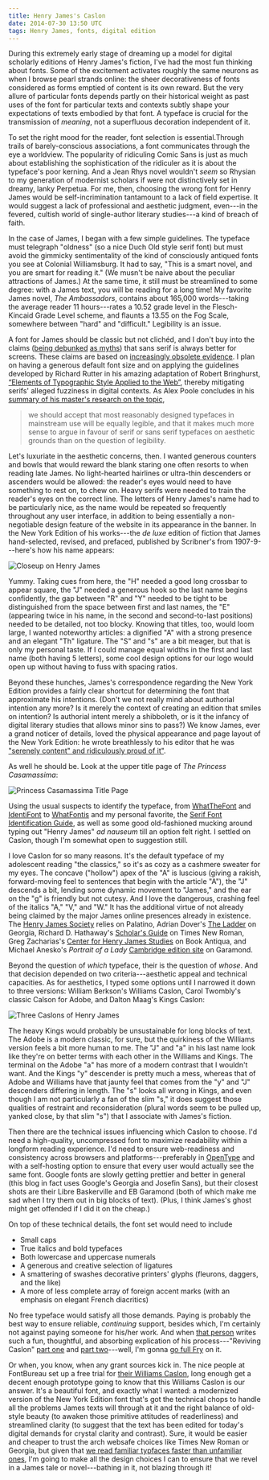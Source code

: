 ```yaml
---
title: Henry James's Caslon
date: 2014-07-30 13:50 UTC
tags: Henry James, fonts, digital edition
---
```


During this extremely early stage of dreaming up a model for digital scholarly editions of Henry James's fiction, I've had the most fun thinking about fonts. Some of the excitement activates roughly the same neurons as when I browse pearl strands online: the sheer decorativeness of fonts considered as forms emptied of content is its own reward. But the very allure of particular fonts depends partly on their historical weight as past uses of the font for particular texts and contexts subtly shape your expectations of texts embodied by that font. A typeface is crucial for the transmission of *meaning*, not a superfluous decoration independent of it.

To set the right mood for the reader, font selection is essential.Through trails of barely-conscious associations, a font communicates through the eye a worldview. The popularity of ridiculing Comic Sans is just as much about establishing the sophistication of the ridiculer as it is about the typeface's poor kerning. And a Jean Rhys novel wouldn't *seem* so Rhysian to my generation of modernist scholars if were not distinctively set in dreamy, lanky Perpetua. For me, then, choosing the wrong font for Henry James would be self-incrimination tantamount to a lack of field expertise. It would suggest a lack of professional and aesthetic judgment, even---in the fevered, cultish world of single-author literary studies---a kind of breach of faith.

In the case of James, I began with a few simple guidelines. The typeface must telegraph "oldness" (so a nice Duch Old style serif font) but must avoid the gimmicky sentimentality of the kind of consciously antiqued fonts you see at Colonial Williamsburg. It had to say, "This is a smart novel, and you are smart for reading it." (We musn't be naive about the peculiar attractions of James.) At the same time, it still must be streamlined to some degree: with a James text, you will be reading for a long time! My favorite James novel, _The Ambassadors_, contains about 165,000 words---taking the average reader 11 hours---rates a 10.52 grade level in the Flesch-Kincaid Grade Level scheme, and flaunts a 13.55 on the Fog Scale, somewhere between "hard" and "difficult." Legibility is an issue.

A font for James should be classic but not clichéd, and I don't buy into the claims ([being debunked](http://deliberateink.com/are-sans-serif-fonts-really-better-online/) [as myths](http://designshack.net/articles/typography/serif-vs-sans-serif-fonts-is-one-really-better-than-the-other/)) that sans serif is always better for screens. These claims are based on [increasingly obsolete evidence](http://www.nngroup.com/articles/serif-vs-sans-serif-fonts-hd-screens/). I plan on having a generous default font size and on applying the guidelines developed by Richard Rutter in his amazing adaptation of Robert Bringhurst, [“Elements of Typographic Style Applied to the Web”](http://webtypography.net/toc/), thereby mitigating serifs' alleged fuzziness in digital contexts. As Alex Poole concludes in his [summary of his master's research on the topic](http://alexpoole.info/blog/which-are-more-legible-serif-or-sans-serif-typefaces/), 

> we should accept that most reasonably designed typefaces in mainstream use will be equally legible,  and that it makes much more sense to argue in favour of serif or sans serif typefaces on aesthetic grounds than on the question of legibility.

Let's luxuriate in the aesthetic concerns, then. I wanted generous counters and bowls that would reward the blank staring one often resorts to when reading late James. No light-hearted hairlines or ultra-thin descenders or ascenders would be allowed: the reader's eyes would need to have something to rest on, to chew on. Heavy serifs were needed to train the reader's eyes on the correct line. The letters of Henry James's name had to be particularly nice, as the name would be repeated so frequently throughout any user interface, in addition to being essentially a non-negotiable design feature of the website in its appearance in the banner. In the New York Edition of his works---the _de luxe_ edition of fiction that James hand-selected, revised, and prefaced, published by Scribner's from 1907-9---here's how his name appears:

![Closeup on Henry James](/images/blog/very_close_sample.png)

Yummy. Taking cues from here, the "H" needed a good long crossbar to appear square, the "J" needed a generous hook so the last name begins confidently, the gap between "R" and "Y" needed to be tight to be distinguished from the space between first and last names, the "E" (appearing twice in his name, in the second and second-to-last positions) needed to be detailed, not too blocky. Knowing that titles, too, would loom large, I wanted noteworthy articles: a dignified "A" with a strong presence and an elegant "Th" ligature. The "S" and "s" are a bit meager, but that is only my personal taste. If I could manage equal widths in the first and last name (both having 5 letters), some cool design options for our logo would open up without having to fuss with spacing ratios.

Beyond these hunches, James's correspondence regarding the New York Edition provides a fairly clear shortcut for determining the font that approximate his intentions. (Don't we not really mind about authorial intention any more? Is it merely the context of creating an edition that smiles on intention? Is authorial intent merely a shibboleth, or is it the infancy of digital literary studies that allows minor sins to pass?) We know James, ever a grand noticer of details, loved the physical appearance and page layout of the New York Edition: he wrote breathlessly to his editor that he was ["serenely content" and ridiculously proud of it"](http://books.google.com/books?id=Ytg3CfAmV0EC&pg=PA484&dq=henry+james+%22ridiculously+proud+of+it%22+%22serenely+content%22&hl=en&sa=X&ei=Ty3ZU7C1D9K9oQTLr4LAAg&ved=0CB0Q6wEwAA#v=onepage&q=henry%20james%20%22ridiculously%20proud%20of%20it%22%20%22serenely%20content%22&f=false).

As well he should be. Look at the upper title page of _The Princess Casamassima_:

![Princess Casamassima Title Page](/images/blog/princess_casamassima_font_sample.png)

Using the usual suspects to identify the typeface, from [WhatTheFont](http://www.myfonts.com/WhatTheFont/) and [IdentiFont](http://www.identifont.com/) to [WhatFontis](http://www.whatfontis.com/) and my personal favorite, the [Serif Font Identification Guide](http://www.bowfinprintworks.com/SerifGuide/serifsearch.php), as well as some good old-fashioned mucking around typing out "Henry James" _ad nauseum_ till an option felt right. I settled on Caslon, though I'm somewhat open to suggestion still.

I love Caslon for so many reasons. It's the default typeface of my adolescent reading "the classics," so it's as cozy as a cashmere sweater for my eyes. The concave ("hollow") apex of the "A" is luscious (giving a rakish, forward-moving feel to sentences that begin with the article "A"), the "J" descends a bit, lending some dynamic movement to "James," and the ear on the "g" is friendly but not cutesy. And I love the dangerous, crashing feel of the italics "A," "V," and "W." It has the additional virtue of not already being claimed by the major James online presences already in existence. The [Henry James Society](http://mockingbird.creighton.edu/english/HJS/Home.html) relies on Palatino, Adrian Dover's [The Ladder](http://www.henryjames.org.uk/) on Georgia, Richard D. Hathaway's [Scholar's Guide](http://www2.newpaltz.edu/~hathaway/) on Times New Roman, Greg Zacharias's [Center for Henry James Studies](http://mockingbird.creighton.edu/english/hjcenter.htm) on Book Antiqua, and Michael Anesko's _Portrait of a Lady_ [Cambridge edition site](http://www.portraitofalady.psu.edu/Editors_Introduction.html) on Garamond.

Beyond the question of *which* typeface, their is the question of *whose*. And that decision depended on two criteria---aesthetic appeal and technical capacities. As for aesthetics, I typed some options until I narrowed it down to three versions: William Berkson's Williams Caslon, Carol Twombly's classic Calson for Adobe, and Dalton Maag's Kings Caslon:

![Three Caslons of Henry James](/images/blog/screenshot.png)

The heavy Kings would probably be unsustainable for long blocks of text. The Adobe is a modern classic, for sure, but the quirkiness of the Williams version feels a bit more human to me. The "J" and "a" in his last name look like they're on better terms with each other in the Williams and Kings. The terminal on the Adobe "a" has more of a modern contrast that I wouldn't want. And the Kings "y" descender is pretty much a mess, whereas that of Adobe and Williams have that jaunty feel that comes from the "y" and "J" descenders differing in length. The "s" looks all wrong in Kings, and even though I am not particularly a fan of the slim "s," it does suggest those qualities of restraint and reconsideration (plural words seem to be pulled up, yanked close, by that slim "s") that I associate with James's fiction.

Then there are the technical issues influencing which Caslon to choose. I'd need a high-quality, uncompressed font to maximize readability within a longform reading experience. I'd need to ensure web-readiness and consistency across browsers and platforms---preferably in [OpenType](http://www.typography.com/techniques/opentype/) and with a self-hosting option to ensure that every user would actually see the same font. Google fonts are slowly getting prettier and better in general (this blog in fact uses Google's Georgia and Josefin Sans), but their closest shots are their Libre Baskerville and EB Garamond (both of which make me sad when I try them out in big blocks of text). (Plus, I think James's ghost might get offended if I did it on the cheap.) 

On top of these technical details, the font set would need to include

* Small caps 
* True italics and bold typefaces
* Both lowercase and uppercase numerals
* A generous and creative selection of ligatures
* A smattering of swashes decorative printers' glyphs (fleurons, daggers, and the like)
* A more of less complete array of foreign accent marks (with an emphasis on elegant French diacritics)

No free typeface would satisfy all those demands. Paying is probably the best way to ensure reliable, _continuing_ support, besides which, I'm certainly not against paying someone for his/her work. And when [that person](https://twitter.com/WilliamBerkson) writes such a fun, thoughtful, and absorbing explication of his process---"Reviving Caslon" [part one](http://ilovetypography.com/2010/07/26/reviving-caslon-the-snare-of-authenticity/) and [part two](http://ilovetypography.com/2010/11/02/reviving-caslon-part-2-readability-affability-authority/)---well, I'm gonna [go full Fry](http://knowyourmeme.com/memes/shut-up-and-take-my-money) on it.

Or when, you know, when any grant sources kick in. The nice people at FontBureau set up a free trial for [their Williams Caslon](http://www.fontbureau.com/fonts/WilliamsCaslonText/ot/), long enough get a decent enough prototype going to know that this Williams Caslon is our answer. It's a beautiful font, and exactly what I wanted: a modernized version of the New York Edition font that's got the technical chops to handle all the problems James texts will through at it and the right balance of old-style beauty (to awaken those primitive attitudes of readerliness) and streamlined clarity (to suggest that the text has been edited for today's digital demands for crystal clarity and contrast). Sure, it would be easier and cheaper to trust the arch websafe choices like Times New Roman or Georgia, but given that [we read familiar typfaces faster than unfamiliar ones](http://www.smashingmagazine.com/2013/02/18/designing-reading-experience/), I'm going to make all the design choices I can to ensure that we revel in a James tale or novel---bathing in it, not blazing through it!